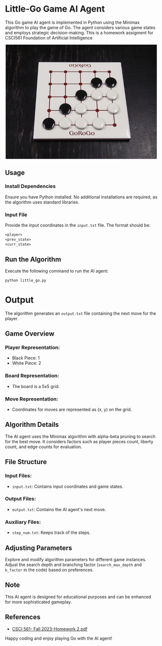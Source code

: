 # Little-Go Game AI Agent

This Go game AI agent is implemented in Python using the Minimax algorithm to play the game of Go. The agent considers various game states and employs strategic decision-making.
This is a homework assigment for CSCI561 Foundation of Artificial Intelligence

<p align="center"><img src="littlego.jpeg" alt="gamephoto" width="500" /></p>

## Usage

### Install Dependencies

Ensure you have Python installed. No additional installations are required, as the algorithm uses standard libraries.

### Input File

Provide the input coordinates in the `input.txt` file. The format should be:

```plaintext
<player>
<prev_state>
<curr_state>
```

## Run the Algorithm

Execute the following command to run the AI agent:

```bash
python little_go.py
```

# Output

The algorithm generates an `output.txt` file containing the next move for the player.

## Game Overview

### Player Representation:

- Black Piece: 1
- White Piece: 2

### Board Representation:

- The board is a 5x5 grid.

### Move Representation:

- Coordinates for moves are represented as (x, y) on the grid.

## Algorithm Details

The AI agent uses the Minimax algorithm with alpha-beta pruning to search for the best move. It considers factors such as player pieces count, liberty count, and edge counts for evaluation.

## File Structure

### Input Files:

- `input.txt`: Contains input coordinates and game states.

### Output Files:

- `output.txt`: Contains the AI agent's next move.

### Auxiliary Files:

- `step_num.txt`: Keeps track of the steps.

## Adjusting Parameters

Explore and modify algorithm parameters for different game instances. Adjust the search depth and branching factor (`search_max_depth` and `b_factor` in the code) based on preferences.

## Note

This AI agent is designed for educational purposes and can be enhanced for more sophisticated gameplay.

## References
- [CSCI 561- Fall 2023-Homework 2.pdf](https://github.com/darshanrao/Little-Go-Game/blob/main/2023F_HW2-Description.docx.pdf)

Happy coding and enjoy playing Go with the AI agent!
